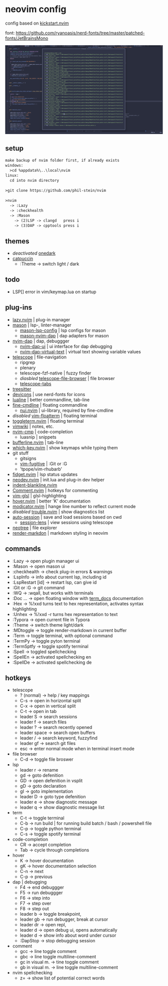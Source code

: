 # neovim config

config based on [kickstart.nvim](https://github.com/nvim-lua/kickstart.nvim) <br>

font: https://github.com/ryanoasis/nerd-fonts/tree/master/patched-fonts/JetBrainsMono <br>

<img src="https://github.com/phil-stein/nvim/blob/main/screenshot_02.PNG" alt="screenshot" width="800"> <br>

## setup
```
make backup of nvim folder first, if already exists
windows: 
  >cd %appdata%\..\local\nvim
linux:
  cd into nvim directory
  
>git clone https://github.com/phil-stein/nvim 

>nvim
  -> :Lazy
  -> :checkhealth
  -> :Mason
    -> (2)LSP -> clangd   press i
    -> (3)DAP -> cpptools press i
```

## themes
- _deactivated_ [onedark](https://github.com/navarasu/onedark.nvim)
- [catpuccin](https://github.com/catppuccin/nvim)
  - :Theme -> switch light / dark 

## todo
- LSP[<lsp-name>] error in vim/keymap.lua on startup

## plug-ins
- [lazy.nvim](https://github.com/folke/lazy.nvim) | plug-in manager
- [mason](https://github.com/williamboman/mason.nvim) | lsp-, linter-manager
	- [mason-lsp-config](https://github.com/williamboman/mason-lspconfig.nvim) | lsp configs for mason
  - [mason-nvim-dap](https://github.com/jay-babu/mason-nvim-dap.nvim) | dap adapters for mason
- [nvim-dap](https://github.com/mfussenegger/nvim-dap) | dap, debuggger
  - [nvim-dap-ui](https://github.com/rcarriga/nvim-dap-ui) | ui interface for dap debugging
  - [nvim-dap-virtual-text](https://github.com/theHamsta/nvim-dap-virtual-text) | virtual text showing variable values
- [telescope](https://github.com/nvim-telescope/telescope.nvim) | file-navigation
	- ripgrep
	- plenary
	- telescope-fzf-native | fuzzy finder
	- _diasbled_ [telescope-file-browser](https://github.com/nvim-telescope/telescope-file-browser.nvim) | file browser
  - [telescope-tabs](https://github.com/LukasPietzschmann/telescope-tabs)
- [treesitter](https://github.com/nvim-treesitter/nvim-treesitter) 
- [devicons](https://github.com/ryanoasis/vim-devicons) | use nerd-fonts for icons
- [lualine](https://github.com/nvim-lualine/lualine.nvim) | better commandline, tab-line
- [fine-cmdline](https://github.com/VonHeikemen/fine-cmdline.nvim) | floating commandline
	- [nui.nvim](https://github.com/MunifTanjim/nui.nvim/tree/main) | ui-library, required by fine-cmdline
- _disabled_ [vim-floatterm](https://github.com/voldikss/vim-floaterm) | floating terminal
- [toggleterm.nvim](https://github.com/akinsho/toggleterm.nvim) | floating terminal
- [vimwiki](https://github.com/vimwiki/vimwiki) | notes, etc.
- [nvim-cmp](https://github.com/hrsh7th/nvim-cmp) | code-completion
	- luasnip | snippets
- [bufferline.nvim](https://github.com/akinsho/bufferline.nvim) | tab-line
- [which-key.nvim](https://github.com/folke/which-key.nvim) | show keymaps while typing them
- git stuff
  - gitsigns
  - [vim-fugitive](https://github.com/tpope/vim-fugitive) | :Git or :G
  - 'tpope/vim-rhubarb'
- [fidget.nvim](https://github.com/j-hui/fidget.nvim) | lsp status updates
- [neodev.nvim](https://github.com/folke/neodev.nvim) | init.lua and plug-in dev helper
- [indent-blankline.nvim](https://github.com/lukas-reineke/indent-blankline.nvim)
- [Comment.nvim](https://github.com/numToStr/Comment.nvim) | hotkeys for commenting
- [vim-glsl](https://github.com/tikhomirov/vim-glsl) | glsl-highlighting
- [hover.nvim](https://github.com/lewis6991/hover.nvim) | better 'K' documentation
- [modicator.nvim](https://github.com/mawkler/modicator.nvim) | hange line number to reflect current mode
- _disabled_ [trouble.nvim](https://github.com/folke/trouble.nvim) | show diagnostics list
- [auto-session](https://github.com/rmagatti/auto-session) | save and load sessions based on cwd
  - [session-lens](https://github.com/rmagatti/session-lens) | view sessions using telescope
- [neotree](https://github.com/nvim-neo-tree/neo-tree.nvim) | file explorer
- [render-markdon](https://github.com/MeanderingProgrammer/render-markdown.nvim/) | markdown styling in neovim

## commands
- :Lazy             -> open plugin manager ui
- :Mason            -> open mason ui
- :checkhealth      -> check plug-in errors & warnings
- :LspInfo          -> info about current lsp, including id
- :LspRestart [id]  -> restart lsp, can give id
- :Git or :G        -> git command
- :WQ               -> :wqall, but works with terminals
- :Doc ...          -> open floating window with [term_docs]() documentation
- :Hex              -> %!xxd turns text to hex representation, activates syntax highlighting
- :Unhex            -> %!xxd -r turns hex representation to text
- :Typora           -> open current file in Typora
- :Theme            -> switch theme light/dark
- :MDtoggle         -> toggle render-markdown in current buffer
- :Term <opt-cmd>   -> toggle terminal, with optional command
- :TermPy           -> toggle pyton terminal
- :TermSptfy        -> toggle spotify terminal
- :Spell            -> toggled spellchecking
- :SpellEn          -> activated spellchecking en
- :SpellDe          -> activated spellchecking de


## hotkeys
- telescope
	- ? (normal)			-> help / key mappings
	- C-s  						-> open in horizontal split
	- C-x  						-> open in vertical split
	- C-t  						-> open in tab
	- leader S				-> search sessions 
	- leader f				-> search files
	- leader ?        -> search recently opened
	- leader space    -> search open buffers
	- leader /				-> search keyword, fuzzyfind
	- leader gf			  -> search git files
  - esc             -> enter normal mode when in terminal insert mode
- file browser
  - C-d						  -> toggle file broswer
- lsp
	- leader r 	  		-> rename
	- gd							-> goto defenition
	- GD              -> open defenition in vsplit
	- gD							-> goto declaration
	- gI							-> goto implementation
	- leader D				-> goto type defenition
  - leader e        -> show diagnostic message
  - leader q        -> show diagnostic message list
- term 
	- C-t	            -> toggle terminal
	- C-b						  -> run build   | for running build batch / bash / powershell file
	- C-p	            -> toggle python terminal
	- C-s	            -> toggle spotify terminal
- code-completion
	- CR						  -> accept completion
	- Tab		  			  -> cycle through completions
- hover
	- K								-> hover documentation
	- gK							-> hover documentation selection
	- C-n						  -> next
	- C-p						  -> previous
- dap | debugging
  - F4             -> end debuggger
  - F5             -> run debuggger
  - F6             -> step into
  - F7             -> step over
  - F8             -> step out
  - leader b       -> toggle breakpoint,
  - leader gb      -> run debugger, break at cursor
  - leader dr      -> open repl,
  - leader d       -> open debug ui, opens automatically
  - leader d       -> show info about word under cursor
  - :DapStop       -> stop debugging session
- comment
  - gcc             -> line toggle comment
  - gbc             -> line toggle multiline-comment
  - gc in visual m. -> tine toggle comment
  - gb in visual m. -> line toggle multiline-comment
- nvim spellchecking
  - z=              -> show list of potential correct words


